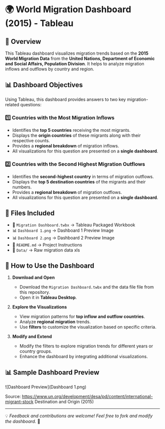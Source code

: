 # 🌍 World Migration Dashboard (2015) - Tableau

## 📌 Overview
This Tableau dashboard visualizes migration trends based on the **2015 World Migration Data** from the **United Nations, Department of Economic and Social Affairs, Population Division**. It helps to analyze migration inflows and outflows by country and region.

## 📊 Dashboard Objectives
Using Tableau, this dashboard provides answers to two key migration-related questions:

### **1️⃣ Countries with the Most Migration Inflows**
- Identifies the **top 5 countries** receiving the most migrants.
- Displays the **origin countries** of these migrants along with their respective counts.
- Provides a **regional breakdown** of migration inflows.
- All visualizations for this question are presented on a **single dashboard**.

### **2️⃣ Countries with the Second Highest Migration Outflows**
- Identifies the **second-highest country** in terms of migration outflows.
- Displays the **top 5 destination countries** of the migrants and their numbers.
- Provides a **regional breakdown** of migration outflows.
- All visualizations for this question are presented on a **single dashboard**.

## 📂 Files Included
- 📄 `Migration Dashboard.twbx` → Tableau Packaged Workbook
- 📊 `Dashboard 1.png` → Dashboard 1 Preview Image
- 📊 `Dashboard 2.png` → Dashboard 2 Preview Image
- 📄 `README.md` → Project Instructions
- 📂 `Data/` → Raw migration data xls 

## 🚀 How to Use the Dashboard
1. **Download and Open**
   - Download the `Migration Dashboard.twbx` and the data file file from this repository.
   - Open it in **Tableau Desktop**.

2. **Explore the Visualizations**
   - View migration patterns for **top inflow and outflow countries**.
   - Analyze **regional migration** trends.
   - Use **filters** to customize the visualization based on specific criteria.

3. **Modify and Extend**
   - Modify the filters to explore migration trends for different years or country groups.
   - Enhance the dashboard by integrating additional visualizations.

## 📊 Sample Dashboard Preview
![Dashboard Preview](Dashboard 1.png)

Source:
https://www.un.org/development/desa/pd/content/international-migrant-stock
Destination and Origin (2015)

---
💡 *Feedback and contributions are welcome! Feel free to fork and modify the dashboard.* 🚀
